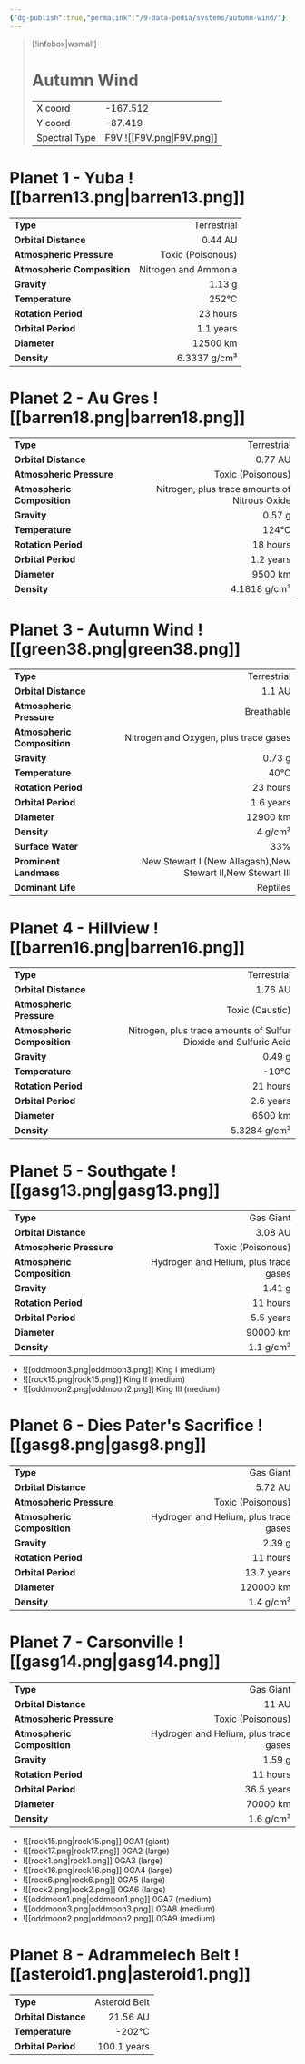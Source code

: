 ```yaml
---
{"dg-publish":true,"permalink":"/9-data-pedia/systems/autumn-wind/"}
---
```


> [!infobox|wsmall]
> # Autumn Wind
> | | |
> | - | - |
> | X coord | -167.512 |
> | Y coord| -87.419 |
> | Spectral Type | F9V ![[F9V.png\|F9V.png]] |

# Planet 1 - Yuba ![[barren13.png\|barren13.png]]
|                             |                           |
| --------------------------- | -------------------------:|
| **Type**                    |             Terrestrial |
| **Orbital Distance**        |   0.44 AU |
| **Atmospheric Pressure**    |       Toxic (Poisonous) |
| **Atmospheric Composition** |      Nitrogen and Ammonia |
| **Gravity**                 |        1.13 g |
| **Temperature**             |    252°C |
| **Rotation Period**         |  23 hours |
| **Orbital Period** | 1.1 years |
| **Diameter**                |      12500 km | 
| **Density**                 |    6.3337 g/cm³ |





# Planet 2 - Au Gres ![[barren18.png\|barren18.png]]
|                             |                           |
| --------------------------- | -------------------------:|
| **Type**                    |             Terrestrial |
| **Orbital Distance**        |   0.77 AU |
| **Atmospheric Pressure**    |       Toxic (Poisonous) |
| **Atmospheric Composition** |      Nitrogen, plus trace amounts of Nitrous Oxide |
| **Gravity**                 |        0.57 g |
| **Temperature**             |    124°C |
| **Rotation Period**         |  18 hours |
| **Orbital Period** | 1.2 years |
| **Diameter**                |      9500 km | 
| **Density**                 |    4.1818 g/cm³ |





# Planet 3 - Autumn Wind ![[green38.png\|green38.png]]
|                             |                           |
| --------------------------- | -------------------------:|
| **Type**                    |             Terrestrial |
| **Orbital Distance**        |   1.1 AU |
| **Atmospheric Pressure**    |       Breathable |
| **Atmospheric Composition** |      Nitrogen and Oxygen, plus trace gases |
| **Gravity**                 |        0.73 g |
| **Temperature**             |    40°C |
| **Rotation Period**         |  23 hours |
| **Orbital Period** | 1.6 years |
| **Diameter**                |      12900 km | 
| **Density**                 |    4 g/cm³ |
| **Surface Water**           |           33% | 
| **Prominent Landmass**      |         New Stewart I (New Allagash),New Stewart II,New Stewart III | 
| **Dominant Life**           |         Reptiles |





# Planet 4 - Hillview ![[barren16.png\|barren16.png]]
|                             |                           |
| --------------------------- | -------------------------:|
| **Type**                    |             Terrestrial |
| **Orbital Distance**        |   1.76 AU |
| **Atmospheric Pressure**    |       Toxic (Caustic) |
| **Atmospheric Composition** |      Nitrogen, plus trace amounts of Sulfur Dioxide and Sulfuric Acid |
| **Gravity**                 |        0.49 g |
| **Temperature**             |    -10°C |
| **Rotation Period**         |  21 hours |
| **Orbital Period** | 2.6 years |
| **Diameter**                |      6500 km | 
| **Density**                 |    5.3284 g/cm³ |





# Planet 5 - Southgate ![[gasg13.png\|gasg13.png]]
|                             |                           |
| --------------------------- | -------------------------:|
| **Type**                    |             Gas Giant |
| **Orbital Distance**        |   3.08 AU |
| **Atmospheric Pressure**    |       Toxic (Poisonous) |
| **Atmospheric Composition** |      Hydrogen and Helium, plus trace gases |
| **Gravity**                 |        1.41 g |
| **Rotation Period**         |  11 hours |
| **Orbital Period** | 5.5 years |
| **Diameter**                |      90000 km | 
| **Density**                 |    1.1 g/cm³ |



- ![[oddmoon3.png\|oddmoon3.png]] King I (medium)
- ![[rock15.png\|rock15.png]] King II (medium)
- ![[oddmoon2.png\|oddmoon2.png]] King III (medium)


# Planet 6 - Dies Pater's Sacrifice ![[gasg8.png\|gasg8.png]]
|                             |                           |
| --------------------------- | -------------------------:|
| **Type**                    |             Gas Giant |
| **Orbital Distance**        |   5.72 AU |
| **Atmospheric Pressure**    |       Toxic (Poisonous) |
| **Atmospheric Composition** |      Hydrogen and Helium, plus trace gases |
| **Gravity**                 |        2.39 g |
| **Rotation Period**         |  11 hours |
| **Orbital Period** | 13.7 years |
| **Diameter**                |      120000 km | 
| **Density**                 |    1.4 g/cm³ |





# Planet 7 - Carsonville ![[gasg14.png\|gasg14.png]]
|                             |                           |
| --------------------------- | -------------------------:|
| **Type**                    |             Gas Giant |
| **Orbital Distance**        |   11 AU |
| **Atmospheric Pressure**    |       Toxic (Poisonous) |
| **Atmospheric Composition** |      Hydrogen and Helium, plus trace gases |
| **Gravity**                 |        1.59 g |
| **Rotation Period**         |  11 hours |
| **Orbital Period** | 36.5 years |
| **Diameter**                |      70000 km | 
| **Density**                 |    1.6 g/cm³ |



- ![[rock15.png\|rock15.png]] 0GA1 (giant)
- ![[rock17.png\|rock17.png]] 0GA2 (large)
- ![[rock1.png\|rock1.png]] 0GA3 (large)
- ![[rock16.png\|rock16.png]] 0GA4 (large)
- ![[rock6.png\|rock6.png]] 0GA5 (large)
- ![[rock2.png\|rock2.png]] 0GA6 (large)
- ![[oddmoon1.png\|oddmoon1.png]] 0GA7 (medium)
- ![[oddmoon3.png\|oddmoon3.png]] 0GA8 (medium)
- ![[oddmoon2.png\|oddmoon2.png]] 0GA9 (medium)


# Planet 8 - Adrammelech Belt ![[asteroid1.png\|asteroid1.png]]
|                             |                           |
| --------------------------- | -------------------------:|
| **Type**                    |             Asteroid Belt |
| **Orbital Distance**        |   21.56 AU |
| **Temperature**             |    -202°C |
| **Orbital Period** | 100.1 years |





